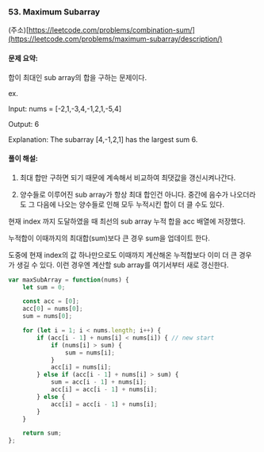 ### 53. Maximum Subarray

(주소)[https://leetcode.com/problems/combination-sum/](https://leetcode.com/problems/maximum-subarray/description/)



#### 문제 요약:

합이 최대인 sub array의 합을 구하는 문제이다.


ex.

Input: nums = [-2,1,-3,4,-1,2,1,-5,4]

Output: 6

Explanation: The subarray [4,-1,2,1] has the largest sum 6.


#### 풀이 해설:

1. 최대 합만 구하면 되기 때문에 계속해서 비교하여 최댓값을 갱신시켜나간다.

2. 양수들로 이루어진 sub array가 항상 최대 합인건 아니다. 중간에 음수가 나오더라도 그 다음에 나오는 양수들로 인해 모두 누적시킨 합이 더 클 수도 있다.

현재 index 까지 도달하였을 때 최선의 sub array 누적 합을 acc 배열에 저장했다.

누적합이 이때까지의 최대합(sum)보다 큰 경우 sum을 업데이트 한다.

도중에 현재 index의 값 하나만으로도 이때까지 계산해온 누적합보다 이미 더 큰 경우가 생길 수 있다. 이런 경우엔 계산할 sub array를 여기서부터 새로 갱신한다.


```javascript
var maxSubArray = function(nums) {
    let sum = 0;

    const acc = [0];
    acc[0] = nums[0];
    sum = nums[0];

    for (let i = 1; i < nums.length; i++) {
        if (acc[i - 1] + nums[i] < nums[i]) { // new start
            if (nums[i] > sum) {
                sum = nums[i];
            }
            acc[i] = nums[i];
        } else if (acc[i - 1] + nums[i] > sum) {
            sum = acc[i - 1] + nums[i];
            acc[i] = acc[i - 1] + nums[i];
        } else {
            acc[i] = acc[i - 1] + nums[i];
        }
    }

    return sum;
};
```
